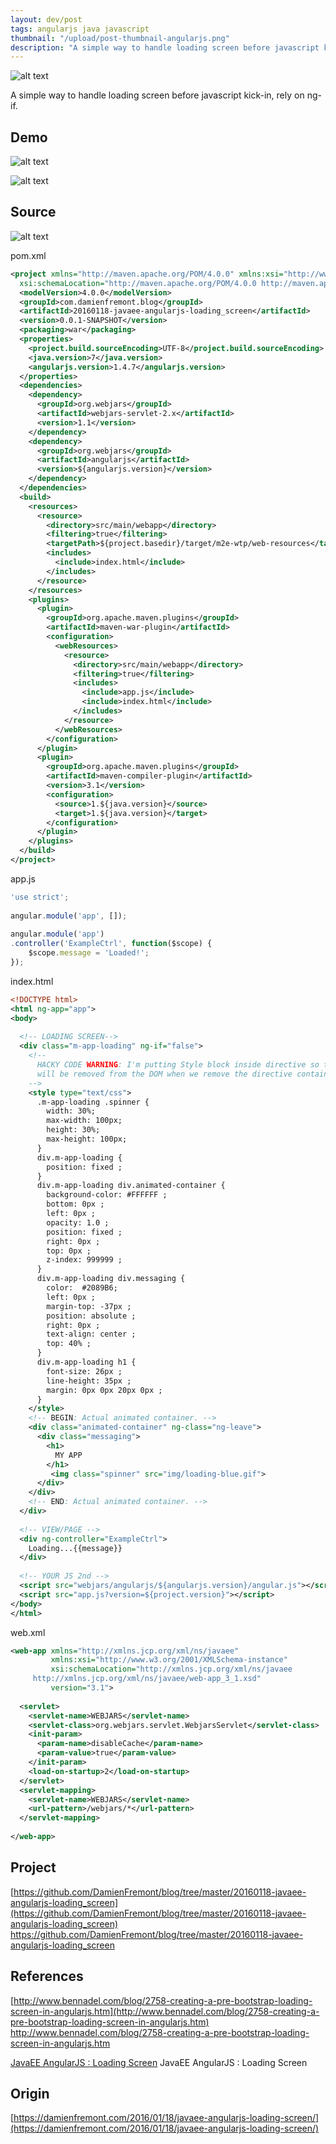 ```yaml
---
layout: dev/post
tags: angularjs java javascript
thumbnail: "/upload/post-thumbnail-angularjs.png"
description: "A simple way to handle loading screen before javascript kick-in, rely on ng-if...."
---
```


![alt text](/upload/post-thumbnail-angularjs.png)
 
A simple way to handle loading screen before javascript kick-in, rely on ng-if.
 
## Demo
 
![alt text](/upload/160523003720708.png)
 

 
![alt text](/upload/160523003720751.png)
 

 
## Source
 
![alt text](/upload/160523003720775.png)
 

 
 
 
pom.xml
 
```xml
<project xmlns="http://maven.apache.org/POM/4.0.0" xmlns:xsi="http://www.w3.org/2001/XMLSchema-instance"
  xsi:schemaLocation="http://maven.apache.org/POM/4.0.0 http://maven.apache.org/xsd/maven-4.0.0.xsd">
  <modelVersion>4.0.0</modelVersion>
  <groupId>com.damienfremont.blog</groupId>
  <artifactId>20160118-javaee-angularjs-loading_screen</artifactId>
  <version>0.0.1-SNAPSHOT</version> 
  <packaging>war</packaging>
  <properties>
    <project.build.sourceEncoding>UTF-8</project.build.sourceEncoding>
    <java.version>7</java.version>
    <angularjs.version>1.4.7</angularjs.version>
  </properties>
  <dependencies>
    <dependency>
      <groupId>org.webjars</groupId>
      <artifactId>webjars-servlet-2.x</artifactId>
      <version>1.1</version>
    </dependency>
    <dependency>
      <groupId>org.webjars</groupId>
      <artifactId>angularjs</artifactId>
      <version>${angularjs.version}</version>
    </dependency>
  </dependencies>
  <build>
    <resources>
      <resource>
        <directory>src/main/webapp</directory>
        <filtering>true</filtering>
        <targetPath>${project.basedir}/target/m2e-wtp/web-resources</targetPath>
        <includes>
          <include>index.html</include>
        </includes>
      </resource>
    </resources> 
    <plugins>
      <plugin>
        <groupId>org.apache.maven.plugins</groupId>
        <artifactId>maven-war-plugin</artifactId>
        <configuration>
          <webResources>
            <resource>
              <directory>src/main/webapp</directory>
              <filtering>true</filtering>
              <includes>
                <include>app.js</include>
                <include>index.html</include>
              </includes>
            </resource>
          </webResources>
        </configuration>
      </plugin>
      <plugin>
        <groupId>org.apache.maven.plugins</groupId>
        <artifactId>maven-compiler-plugin</artifactId>
        <version>3.1</version>
        <configuration>
          <source>1.${java.version}</source>
          <target>1.${java.version}</target>
        </configuration>
      </plugin>
    </plugins>
  </build>
</project>
```
 
app.js
 
```javascript
'use strict';
 
angular.module('app', []);
 
angular.module('app')
.controller('ExampleCtrl', function($scope) {
    $scope.message = 'Loaded!';
});
```
 
index.html
 
```xml
<!DOCTYPE html>
<html ng-app="app">
<body>
 
  <!-- LOADING SCREEN-->
  <div class="m-app-loading" ng-if="false">
    <!--
      HACKY CODE WARNING: I'm putting Style block inside directive so that it
      will be removed from the DOM when we remove the directive container.
    -->
    <style type="text/css">
      .m-app-loading .spinner {
        width: 30%;
        max-width: 100px;
        height: 30%;
        max-height: 100px;
      }
      div.m-app-loading {
        position: fixed ;
      }
      div.m-app-loading div.animated-container {
        background-color: #FFFFFF ;
        bottom: 0px ;
        left: 0px ;
        opacity: 1.0 ;
        position: fixed ;
        right: 0px ;
        top: 0px ;
        z-index: 999999 ;
      }
      div.m-app-loading div.messaging {
        color:  #2089B6;
        left: 0px ;
        margin-top: -37px ;
        position: absolute ;
        right: 0px ;
        text-align: center ;
        top: 40% ;
      }
      div.m-app-loading h1 {
        font-size: 26px ;
        line-height: 35px ;
        margin: 0px 0px 20px 0px ;
      }
    </style>
    <!-- BEGIN: Actual animated container. -->
    <div class="animated-container" ng-class="ng-leave">
      <div class="messaging">
        <h1>
          MY APP
        </h1>
         <img class="spinner" src="img/loading-blue.gif">
      </div>
    </div>
    <!-- END: Actual animated container. -->
  </div>
 
  <!-- VIEW/PAGE -->
  <div ng-controller="ExampleCtrl">
    Loading...{{message}}
  </div>
 
  <!-- YOUR JS 2nd -->
  <script src="webjars/angularjs/${angularjs.version}/angular.js"></script>
  <script src="app.js?version=${project.version}"></script>
</body>
</html>
```
 
web.xml
 
```xml
<web-app xmlns="http://xmlns.jcp.org/xml/ns/javaee"
         xmlns:xsi="http://www.w3.org/2001/XMLSchema-instance"
         xsi:schemaLocation="http://xmlns.jcp.org/xml/ns/javaee
     http://xmlns.jcp.org/xml/ns/javaee/web-app_3_1.xsd"
         version="3.1">
   
  <servlet>
    <servlet-name>WEBJARS</servlet-name>
    <servlet-class>org.webjars.servlet.WebjarsServlet</servlet-class>
    <init-param>
      <param-name>disableCache</param-name>
      <param-value>true</param-value>
    </init-param>
    <load-on-startup>2</load-on-startup>
  </servlet>
  <servlet-mapping>
    <servlet-name>WEBJARS</servlet-name>
    <url-pattern>/webjars/*</url-pattern>
  </servlet-mapping>
 
</web-app>
```
 
## Project
 
[https://github.com/DamienFremont/blog/tree/master/20160118-javaee-angularjs-loading_screen](https://github.com/DamienFremont/blog/tree/master/20160118-javaee-angularjs-loading_screen)
https://github.com/DamienFremont/blog/tree/master/20160118-javaee-angularjs-loading_screen
 
## References
 
[http://www.bennadel.com/blog/2758-creating-a-pre-bootstrap-loading-screen-in-angularjs.htm](http://www.bennadel.com/blog/2758-creating-a-pre-bootstrap-loading-screen-in-angularjs.htm)
http://www.bennadel.com/blog/2758-creating-a-pre-bootstrap-loading-screen-in-angularjs.htm
 
[JavaEE AngularJS : Loading Screen](http://damienfremont.com/2016/01/18/javaee-angularjs-loading-screen/)
JavaEE AngularJS : Loading Screen
 
 
## Origin
[https://damienfremont.com/2016/01/18/javaee-angularjs-loading-screen/](https://damienfremont.com/2016/01/18/javaee-angularjs-loading-screen/)
 
